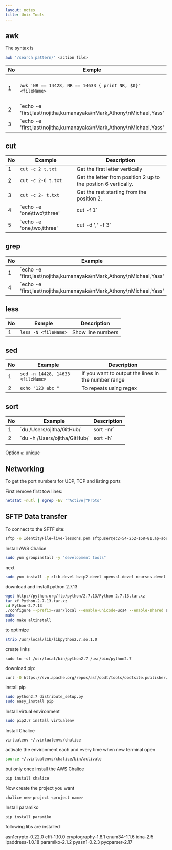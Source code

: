```yaml
---
layout: notes 
title: Unix Tools
---
```


## awk

The syntax is

```bash
awk '/search pattern/' <action file>
```

| No | Exmple|Description  |
| -- | -- | -- |
| 1 |  `awk 'NR == 14428, NR == 14633 { print NR, $0}' <fileName>` | Print range of lines with  line numbers |
| 2 | `echo -e 'first,last\nojitha,kumanayaka\nMark,Athony\nMichael,Yass'  | awk -F ',' '{print $1}'` | To get the first column |
| 3 | `echo -e 'first,last\nojitha,kumanayaka\nMark,Athony\nMichael,Yass'  | awk -F ',' -v OFS='|' '{print $2,$1}'` | To exchange the columns. Eg: `print $(NF -1)}` mean total columns reduce by one. |


## cut

| No   | Example                                       | Description                                                  |
| ---- | --------------------------------------------- | ------------------------------------------------------------ |
| 1    | `cut -c 2 t.txt`                              | Get the first letter vertically                              |
| 2    | `cut -c 2-6 t.txt`                            | Get the letter from position 2 up to the postion 6 vertically. |
| 3    | `cut -c 2- t.txt`                             | Get the rest starting from the position 2.                   |
| 4    | `echo -e 'one\ttwo\tthree' | cut -f 1`        | if tab separated you can use field                           |
| 5    | `echo -e 'one,two,tthree'  | cut -d ',' -f 3` | to get the comma separated field.                            |



## grep

| No   | Example                                                      | Description          |
| ---- | ------------------------------------------------------------ | -------------------- |
| 1    | `echo -e 'first,last\nojitha,kumanayaka\nMark,Athony\nMichael,Yass' | grep -v ^first,last$` | You will give you what doesn't match. |
| 4 | `echo -e 'first,last\nojitha,kumanayaka\nMark,Athony\nMichael,Yass'  | grep -Ev 'oj|Yass'` | To avoid lines based on *OR*. Eg: This command will remove ojitha and Yass both lines. |


## less

| No | Exmple|Description  |
| -- | -- | -- |
| 1 | `less -N <fileName>` | Show line numbers |


## sed 

| No | Example | Description |
| -- | -- | -- |
| 1 | `sed -n 14428, 14633 <fileName>` | If you want to output the lines in the number range |
| 2 | `echo "123 abc "` | To repeats using regex |



## sort

| No   | Example                                 | Description                                 |
| ---- | --------------------------------------- | ------------------------------------------- |
| 1    | `du  /Users/ojitha/GitHub/ | sort -nr`  | to find most used disk space used directory |
| 2    | `du -h /Users/ojitha/GitHub/ | sort -h` | Human readable way                          |
|      |                                         |                                             |

Option `u`: unique



## Networking

To get the port numbers for UDP, TCP and listing ports

First remove first tow lines:
```bash
netstat -nutl | egrep -Ev '^Active|^Proto'
```




## SFTP Data transfer

To connect to the SFTF site:

```bash
sftp -o IdentityFile=live-lessons.pem sftpuser@ec2-54-252-168-81.ap-southeast-2.compute.amazonaws.com
```

Install AWS Chalice

```bash
sudo yum groupinstall -y "development tools"
```

next 

```bash
sudo yum install -y zlib-devel bzip2-devel openssl-devel ncurses-devel sqlite-devel readline-devel tk-devel gdbm-devel db4-devel libpcap-devel xz-devel expat-devel
```

download and install python 2.7.13

```bash
wget http://python.org/ftp/python/2.7.13/Python-2.7.13.tar.xz
tar xf Python-2.7.13.tar.xz
cd Python-2.7.13
./configure --prefix=/usr/local --enable-unicode=ucs4 --enable-shared LDFLAGS="-Wl,-rpath /usr/local/lib"
make 
sudo make altinstall
```

to optimize

```bash
strip /usr/local/lib/libpython2.7.so.1.0
```

create links

```shell
sudo ln -sf /usr/local/bin/python2.7 /usr/bin/python2.7
```

download pip:

```bash
curl -O https://svn.apache.org/repos/asf/oodt/tools/oodtsite.publisher/trunk/distribute_setup.py
```

install pip

```bash
sudo python2.7 distribute_setup.py
sudo easy_install pip
```

Install virtual environment

```bash
sudo pip2.7 install virtualenv
```

Install Chalice

```shell
virtualenv ~/.virtualenvs/chalice
```

activate the environment each and every time when new terminal open

```bash
source ~/.virtualenvs/chalice/bin/activate
```

but only once install the AWS Chalice

```bash
pip install chalice
```

Now create the project you want

```bash
chalice new-project <project name>
```

Install paramiko

```bash
pip install paramiko
```

following libs are installed

asn1crypto-0.22.0 cffi-1.10.0 cryptography-1.8.1 enum34-1.1.6 idna-2.5 ipaddress-1.0.18 paramiko-2.1.2 pyasn1-0.2.3 pycparser-2.17
<!--stackedit_data:
eyJoaXN0b3J5IjpbMTEzNzM0NjE0OSwtNTM2Mjc2NzU5LC0xMz
Q4OTU0Mjc0LDc5MTgzNDAxNCwtNzU1NjM4MzY4LC0xMzE0Nzgw
MzAzXX0=
-->